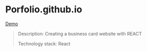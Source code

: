 # Porfolio.github.io

[Demo](https://captainginny.github.io/Portfolio.github.io/)

> Description: Creating a business card website with REACT
> 
> Technology stack: React
>
